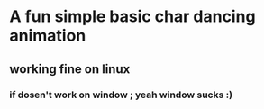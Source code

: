 # A fun simple basic char dancing animation

## working fine on linux

### if dosen't work on window ; yeah window sucks :)
